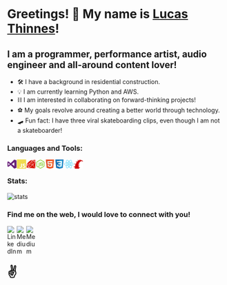 # Greetings! 👋 My name is [Lucas Thinnes][website]!

## I am a programmer, performance artist, audio engineer and all-around content lover!

- 🛠 I have a background in residential construction.
- 💡 I am currently learning Python and AWS.
- ⛓ I am interested in collaborating on forward-thinking projects!
- ⚽️ My goals revolve around creating a better world through technology.
- 🛹 Fun fact: I have three viral skateboarding clips, even though I am not a skateboarder!

### Languages and Tools:

<img align='left' alt='JS' width='22px' src='https://github.com/devicons/devicon/blob/master/icons/visualstudio/visualstudio-plain.svg' />
<img align='left' alt='JS' width='22px' src='https://github.com/devicons/devicon/blob/master/icons/javascript/javascript-plain.svg' />
<img align='left' alt='JS' width='22px' src='https://github.com/devicons/devicon/blob/master/icons/ruby/ruby-plain.svg' />
<img align='left' alt='JS' width='22px' src='https://github.com/devicons/devicon/blob/master/icons/nodejs/nodejs-plain.svg' />
<img align='left' alt='JS' width='22px' src='https://github.com/devicons/devicon/blob/master/icons/html5/html5-original.svg' />
<img align='left' alt='JS' width='22px' src='https://github.com/devicons/devicon/blob/master/icons/css3/css3-original.svg' />
<img align='left' alt='JS' width='22px' src='https://github.com/devicons/devicon/blob/master/icons/react/react-original.svg' />
<img align='left' alt='JS' width='22px' src='https://github.com/devicons/devicon/blob/master/icons/rails/rails-plain.svg' />

<br />

### Stats:

<img align='center' alt='stats' src='https://github-readme-stats.vercel.app/api?username=lukethinnes&show_icons=true&hide_border=true' />

### Find me on the web, I would love to connect with you!

[<img align='left' alt='LinkedIn' width='22px' src='https://cdn.jsdelivr.net/npm/simple-icons@v3/icons/linkedin.svg' />][linkedin]
[<img align='left' alt='Medium' width='22px' src='https://cdn.jsdelivr.net/npm/simple-icons@v3/icons/medium.svg' />][medium]
[<img align='left' alt='Medium' width='22px' src='https://cdn.jsdelivr.net/npm/simple-icons@3.13.0/icons/protonmail.svg' />][protonmail]

<br />

[website]: https://lucasthinnes.com
[linkedin]: https://linkedin.com/in/lucas-thinnes
[medium]: https://lucasthinnes.medium.com/
[protonmail]: mailto:lukethinnes@protonmail.com
<br />

# ✌️
